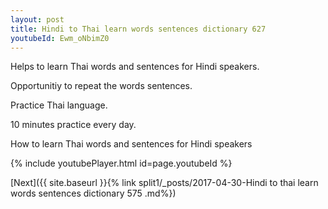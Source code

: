 ```yaml
---
layout: post
title: Hindi to Thai learn words sentences dictionary 627 
youtubeId: Ewm_oNbimZ0
---
```

 
 
Helps to learn Thai words and sentences for Hindi speakers.

Opportunitiy to repeat the words sentences. 

Practice Thai language. 
 
10 minutes practice every day. 
 
How to learn Thai words and sentences for Hindi speakers 
 
{% include youtubePlayer.html id=page.youtubeId %}
 
 
[Next]({{ site.baseurl }}{% link  split1/_posts/2017-04-30-Hindi to thai learn words sentences dictionary 575 .md%})
 
